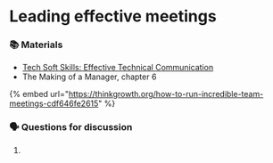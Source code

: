 # Leading effective meetings



 

### 📚 Materials

* [Tech Soft Skills: Effective Technical Communication](https://www.linkedin.com/learning/tech-soft-skills-effective-technical-communication?u=2125562)
* The Making of a Manager, chapter 6

{% embed url="https://thinkgrowth.org/how-to-run-incredible-team-meetings-cdf646fe2615" %}

### 🗣 Questions for discussion

1. 
